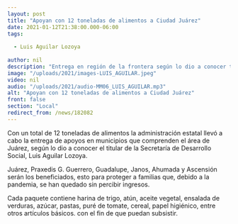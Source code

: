 ```yaml
---
layout: post
title: "Apoyan con 12 toneladas de alimentos a Ciudad Juárez"
date: 2021-01-12T21:38:00.000-06:00
tags:
  
  - Luis Aguilar Lozoya
  
author: nil
description: "Entrega en región de la frontera según lo dio a conocer titular de la Secretaría de desarrollo Social."
image: "/uploads/2021/images-LUIS_AGUILAR.jpeg"
video: nil
audio: "/uploads/2021/audio-MM06_LUIS_AGUILAR.mp3"
alt: "Apoyan con 12 toneladas de alimentos a Ciudad Juárez"
front: false
section: "Local"
redirect_from: /news/182082
---
```


Con un total de 12 toneladas de alimentos la administración estatal llevó a cabo la entrega de apoyos en municipios que comprenden el área de Juárez, según lo dio a conocer el titular de la Secretaría de Desarrollo Social, Luis Aguilar Lozoya. 

Juárez, Praxedis G. Guerrero, Guadalupe, Janos, Ahumada y Ascensión serán los beneficiados, esto para proteger a familias que, debido a la pandemia, se han quedado sin percibir ingresos.

Cada paquete contiene harina de trigo, atún, aceite vegetal, ensalada de verduras, azúcar, pastas, puré de tomate, cereal, papel higiénico, entre otros artículos básicos. con el fin de que puedan subsistir.